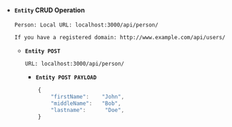 - #### `Entity` CRUD Operation

  `Person: Local URL: localhost:3000/api/person/`

  `If you have a registered domain: http://www.example.com/api/users/`

  - **`Entity POST`**

    `URL: localhost:3000/api/person/`

    - **`Entity POST PAYLOAD`**

    ```typescript
        {
            "firstName":    "John",
            "middleName":   "Bob",
            "lastname":      "Doe",
        }
    ```
